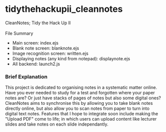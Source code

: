 # tidythehackupii_cleannotes
CleanNotes; Tidy the Hack Up II <br> <br>
File Summary
<ul>
  <li> Main screen: index.ejs </li>
  <li> Blank note screen: blanknote.ejs </li>
  <li> Image recognition screen: written.ejs </li>
  <li> Displaying notes (any kind from notepad): displaynote.ejs </li>
  <li> All backend: launch2.js </li>
</ul>

### Brief Explanation <br>
This project is dedicated to organising notes in a systematic matter online. Have you ever needed to study for a test and forgotten where your paper notes are? Or just have stacks of pages of notes but also some digital ones? CleanNotes aims to synchronise this by allowing you to take blank notes directly online, but also allow you to scan notes from paper to turn into digital text notes. Features that I hope to integrate soon include making the "Upload PDF" come to life; in which users can upload content like lecturer slides and take notes on each slide independantly. <br><br>


